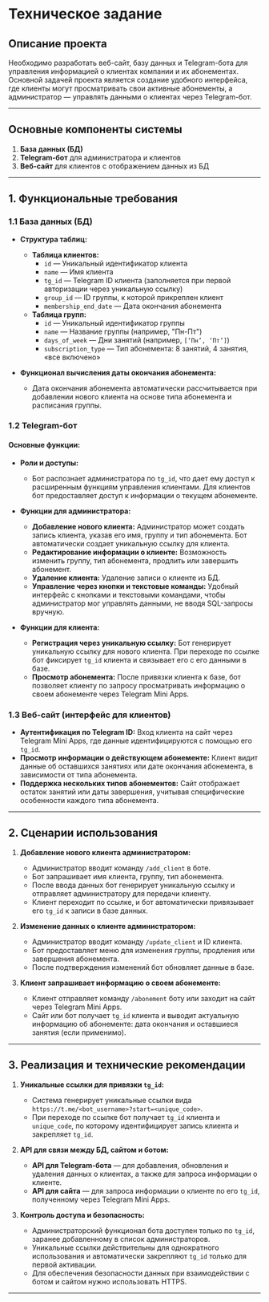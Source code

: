 # Техническое задание

## Описание проекта
Необходимо разработать веб-сайт, базу данных и Telegram-бота для управления информацией о клиентах компании и их абонементах. Основной задачей проекта является создание удобного интерфейса, где клиенты могут просматривать свои активные абонементы, а администратор — управлять данными о клиентах через Telegram-бот.

---

## Основные компоненты системы

1. **База данных (БД)**
2. **Telegram-бот** для администратора и клиентов
3. **Веб-сайт** для клиентов с отображением данных из БД

---

## 1. Функциональные требования

### 1.1 База данных (БД)

- **Структура таблиц:**
  - **Таблица клиентов:**
    - `id` — Уникальный идентификатор клиента
    - `name` — Имя клиента
    - `tg_id` — Telegram ID клиента (заполняется при первой авторизации через уникальную ссылку)
    - `group_id` — ID группы, к которой прикреплен клиент
    - `membership_end_date` — Дата окончания абонемента
  - **Таблица групп:**
    - `id` — Уникальный идентификатор группы
    - `name` — Название группы (например, "Пн-Пт")
    - `days_of_week` — Дни занятий (например, `[‘Пн’, ‘Пт’]`)
    - `subscription_type` — Тип абонемента: 8 занятий, 4 занятия, «все включено»

- **Функционал вычисления даты окончания абонемента:**
  - Дата окончания абонемента автоматически рассчитывается при добавлении нового клиента на основе типа абонемента и расписания группы.

### 1.2 Telegram-бот

#### Основные функции:

- **Роли и доступы:**
  - Бот распознает администратора по `tg_id`, что дает ему доступ к расширенным функциям управления клиентами. Для клиентов бот предоставляет доступ к информации о текущем абонементе.

- **Функции для администратора:**
  - **Добавление нового клиента:** Администратор может создать запись клиента, указав его имя, группу и тип абонемента. Бот автоматически создает уникальную ссылку для клиента.
  - **Редактирование информации о клиенте:** Возможность изменить группу, тип абонемента, продлить или завершить абонемент.
  - **Удаление клиента:** Удаление записи о клиенте из БД.
  - **Управление через кнопки и текстовые команды:** Удобный интерфейс с кнопками и текстовыми командами, чтобы администратор мог управлять данными, не вводя SQL-запросы вручную.

- **Функции для клиента:**
  - **Регистрация через уникальную ссылку:** Бот генерирует уникальную ссылку для нового клиента. При переходе по ссылке бот фиксирует `tg_id` клиента и связывает его с его данными в базе.
  - **Просмотр абонемента:** После привязки клиента к базе, бот позволяет клиенту по запросу просматривать информацию о своем абонементе через Telegram Mini Apps.

### 1.3 Веб-сайт (интерфейс для клиентов)

- **Аутентификация по Telegram ID:** Вход клиента на сайт через Telegram Mini Apps, где данные идентифицируются с помощью его `tg_id`.
- **Просмотр информации о действующем абонементе:** Клиент видит данные об оставшихся занятиях или дате окончания абонемента, в зависимости от типа абонемента.
- **Поддержка нескольких типов абонементов:** Сайт отображает остаток занятий или даты завершения, учитывая специфические особенности каждого типа абонемента.

---

## 2. Сценарии использования

1. **Добавление нового клиента администратором:**
   - Администратор вводит команду `/add_client` в боте.
   - Бот запрашивает имя клиента, группу, тип абонемента.
   - После ввода данных бот генерирует уникальную ссылку и отправляет администратору для передачи клиенту.
   - Клиент переходит по ссылке, и бот автоматически привязывает его `tg_id` к записи в базе данных.

2. **Изменение данных о клиенте администратором:**
   - Администратор вводит команду `/update_client` и ID клиента.
   - Бот предоставляет меню для изменения группы, продления или завершения абонемента.
   - После подтверждения изменений бот обновляет данные в базе.

3. **Клиент запрашивает информацию о своем абонементе:**
   - Клиент отправляет команду `/abonement` боту или заходит на сайт через Telegram Mini Apps.
   - Сайт или бот получает `tg_id` клиента и выводит актуальную информацию об абонементе: дата окончания и оставшиеся занятия (если применимо).

---

## 3. Реализация и технические рекомендации

1. **Уникальные ссылки для привязки `tg_id`:**
   - Система генерирует уникальные ссылки вида `https://t.me/<bot_username>?start=<unique_code>`.
   - При переходе по ссылке бот получает `tg_id` клиента и `unique_code`, по которому идентифицирует запись клиента и закрепляет `tg_id`.

2. **API для связи между БД, сайтом и ботом:**
   - **API для Telegram-бота** — для добавления, обновления и удаления данных о клиентах, а также для запроса информации о клиенте.
   - **API для сайта** — для запроса информации о клиенте по его `tg_id`, полученному через Telegram Mini Apps.

3. **Контроль доступа и безопасность:**
   - Администраторский функционал бота доступен только по `tg_id`, заранее добавленному в список администраторов.
   - Уникальные ссылки действительны для однократного использования и автоматически закрепляют `tg_id` только для первой активации.
   - Для обеспечения безопасности данных при взаимодействии с ботом и сайтом нужно использовать HTTPS.

---
